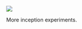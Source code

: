 ![](https://db-feed.s3.amazonaws.com/legacy/gif-2021-08-09_11-57-07-1628524723.gif)

More inception experiments. 
